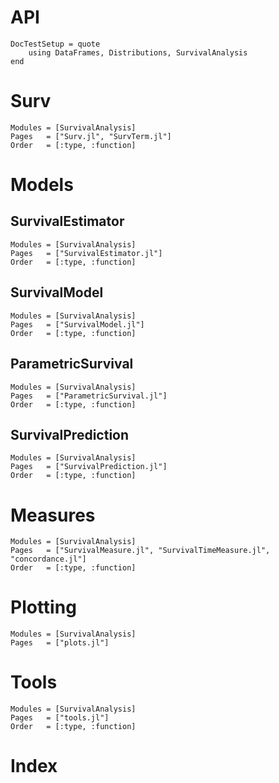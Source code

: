 # API

```@meta
DocTestSetup = quote
    using DataFrames, Distributions, SurvivalAnalysis
end
```

# Surv

```@autodocs
Modules = [SurvivalAnalysis]
Pages   = ["Surv.jl", "SurvTerm.jl"]
Order   = [:type, :function]
```

# Models

## SurvivalEstimator

```@autodocs
Modules = [SurvivalAnalysis]
Pages   = ["SurvivalEstimator.jl"]
Order   = [:type, :function]
```

## SurvivalModel

```@autodocs
Modules = [SurvivalAnalysis]
Pages   = ["SurvivalModel.jl"]
Order   = [:type, :function]
```

## ParametricSurvival

```@autodocs
Modules = [SurvivalAnalysis]
Pages   = ["ParametricSurvival.jl"]
Order   = [:type, :function]
```

## SurvivalPrediction

```@autodocs
Modules = [SurvivalAnalysis]
Pages   = ["SurvivalPrediction.jl"]
Order   = [:type, :function]
```

# Measures

```@autodocs
Modules = [SurvivalAnalysis]
Pages   = ["SurvivalMeasure.jl", "SurvivalTimeMeasure.jl", "concordance.jl"]
Order   = [:type, :function]
```

# Plotting

```@autodocs
Modules = [SurvivalAnalysis]
Pages   = ["plots.jl"]
```

# Tools

```@autodocs
Modules = [SurvivalAnalysis]
Pages   = ["tools.jl"]
Order   = [:type, :function]
```

# Index

```@index
```
